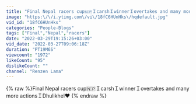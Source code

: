 ```yaml
---
title: "Final Nepal racers cup🇳🇵ＩcarshＩwinnerＩovertakes and many more actionsＩDhulikhel❤️"
image: "https:\/\/i.ytimg.com\/vi\/18fC6HUnHks\/hqdefault.jpg"
vid_id: "18fC6HUnHks"
categories: "People-Blogs"
tags: ["Final","Nepal","racers"]
date: "2022-03-29T19:15:26+03:00"
vid_date: "2022-03-27T09:06:18Z"
duration: "PT19M6S"
viewcount: "1972"
likeCount: "95"
dislikeCount: ""
channel: "Renzen Lama"
---
```

{% raw %}Final Nepal racers cup🇳🇵ＩcarshＩwinnerＩovertakes and many more actionsＩDhulikhel❤️ {% endraw %}
